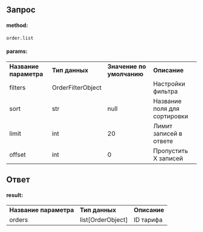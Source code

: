 ## Запрос

#### method:

`order.list`

#### params:

|     |     |     |     |
| --- | --- | --- | --- |
| **Название параметра** | **Тип данных** | **Значение по умолчанию** | **Описание** |
| filters | OrderFilterObject |     | Настройки фильтра |
| sort | str | null | Название поля для сортировки |
| limit | int | 20  | Лимит записей в ответе |
| offset | int | 0   | Пропустить X записей |

## Ответ

#### result:

|     |     |     |
| --- | --- | --- |
| **Название параметра** | **Тип данных** | **Описание** |
| orders | list[OrderObject] | ID тарифа |